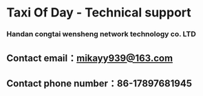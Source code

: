 # Taxi Of Day - Technical support
### Handan congtai wensheng network technology co. LTD

## Contact email：mikayy939@163.com

## Contact phone number：86-17897681945

